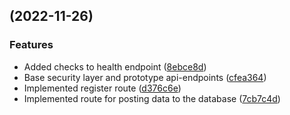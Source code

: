 ##  (2022-11-26)


### Features

* Added checks to health endpoint ([8ebce8d](https://github.com/kschweiger/iot_receiver/commit/8ebce8dcc75d055d1e6853e218f844da3cb7d0f8))
* Base security layer and prototype api-endpoints ([cfea364](https://github.com/kschweiger/iot_receiver/commit/cfea364887b98dd170e81f452756cc99f0de036f))
* Implemented register route ([d376c6e](https://github.com/kschweiger/iot_receiver/commit/d376c6ee6dce3b42f3371871aaacfe6fcd73e62d))
* Implemented route for posting data to the database ([7cb7c4d](https://github.com/kschweiger/iot_receiver/commit/7cb7c4d86af8e6c80024012d0cc0d25faab081b6))


